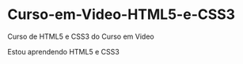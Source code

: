 # Curso-em-Video-HTML5-e-CSS3
 Curso de HTML5 e CSS3 do Curso em Video

Estou aprendendo HTML5 e CSS3 